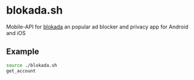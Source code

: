 # blokada.sh
Mobile-API for [blokada](https://play.google.com/store/apps/details?id=org.blokada.sex) an popular ad blocker and privacy app for Android and iOS

## Example
```bash
source ./blokada.sh
get_account
```

